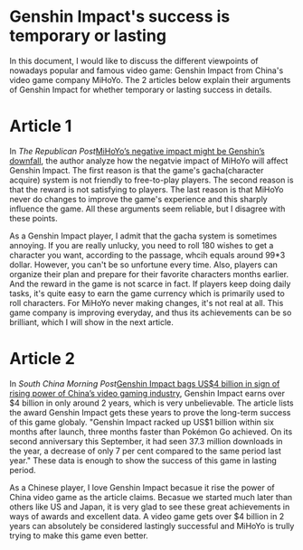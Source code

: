 # Genshin Impact's success is temporary or lasting
In this document, I would like to discuss the different viewpoints of nowadays popular and famous video game: Genshin Impact from China's video game company MiHoYo. The 2 articles below explain their arguments of Genshin Impact for whether temporary or lasting success in details. 

# Article 1
In _The Republican Post_[MiHoYo’s negative impact might be Genshin’s downfall](https://www.republicanpost.sg/mihoyos-negative-impact-might-be-genshins-downfall/), the author analyze how the negatvie impact of MiHoYo will affect Genshin Impact. The first reason is that the game's gacha(character acquire) system is not friendly to free-to-play players. The second reason is that the reward is not satisfying to players. The last reason is that MiHoYo never do changes to improve the game's experience and this sharply influence the game. All these arguments seem reliable, but I disagree with these points.

As a Genshin Impact player, I admit that the gacha system is sometimes annoying. If you are really unlucky, you need to roll 180 wishes to get a character you want, according to the passage, whcih equals around 99*3 dollar. However, you can't be so unfortune every time. Also, players can organize their plan and prepare for their favorite characters months earlier. And the reward in the game is not scarce in fact. If players keep doing daily tasks, it's quite easy to earn the game currency which is primarily used to roll characters. For MiHoYo never making changes, it's not real at all. This game company is improving everyday, and thus its achievements can be so brilliant, which I will show in the next article.

# Article 2
In _South China Morning Post_[Genshin Impact bags US$4 billion in sign of rising power of China’s video gaming industry](https://www.scmp.com/tech/big-tech/article/3205443/genshin-impact-bags-us4-billion-sign-rising-power-chinas-video-gaming-industry), Genshin Impact earns over $4 billion in only around 2 years, which is very unbelievable. The article lists the award Genshin Impact gets these years to prove the long-term success of this game globaly. "Genshin Impact racked up US$1 billion within six months after launch, three months faster than Pokémon Go achieved. On its second anniversary this September, it had seen 37.3 million downloads in the year, a decrease of only 7 per cent compared to the same period last year." These data is enough to show the success of this game in lasting period.

As a Chinese player, I love Genshin Impact becasue it rise the power of China video game as the article claims. Becasue we started much later than others like US and Japan, it is very glad to see these great achievements in ways of awards and excellent data. A video game gets over $4 billion in 2 years can absolutely be considered lastingly successful and MiHoYo is trully trying to make this game even better.